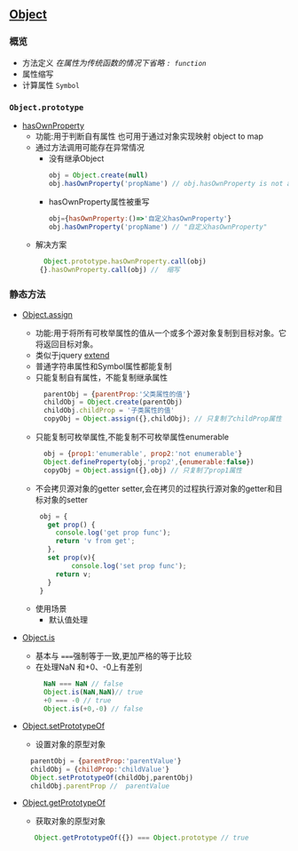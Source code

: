 ## [Object](https://developer.mozilla.org/zh-CN/docs/Web/JavaScript/Reference/Global_Objects/Object)

### 概览
  - 方法定义 *在属性为传统函数的情况下省略 ```: function```*
  - 属性缩写
  - 计算属性 ```Symbol```



### ```Object.prototype```
- [hasOwnProperty](https://developer.mozilla.org/zh-CN/docs/Web/JavaScript/Reference/Global_Objects/Object/hasOwnProperty)
  - 功能:用于判断自有属性  也可用于通过对象实现映射 object to map
  - 通过方法调用可能存在异常情况
    - 没有继承Object
      ``` javascript
      obj = Object.create(null)
      obj.hasOwnProperty('propName') // obj.hasOwnProperty is not a function
      ```
    - hasOwnProperty属性被重写
      ``` javascript
      obj={hasOwnProperty:()=>'自定义hasOwnProperty'} 
      obj.hasOwnProperty('propName') // "自定义hasOwnProperty"
      ```
  - 解决方案  
    ```  javascript
      Object.prototype.hasOwnProperty.call(obj) 
     {}.hasOwnProperty.call(obj) //  缩写
    ```
    
### 静态方法
  - [Object.assign](https://developer.mozilla.org/zh-CN/docs/Web/JavaScript/Reference/Global_Objects/Object/assign)
    - 功能:用于将所有可枚举属性的值从一个或多个源对象复制到目标对象。它将返回目标对象。
    - 类似于jquery [extend](http://api.jquery.com/jquery.extend/)
    - 普通字符串属性和Symbol属性都能复制
    - 只能复制自有属性，不能复制继承属性
      ``` js
        parentObj = {parentProp:'父类属性的值'}
        childObj = Object.create(parentObj)
        childObj.childProp = '子类属性的值'
        copyObj = Object.assign({},childObj); // 只复制了childProp属性
      ```
    - 只能复制可枚举属性,不能复制不可枚举属性enumerable
      ``` js
        obj = {prop1:'enumerable', prop2:'not enumerable'}
        Object.defineProperty(obj,'prop2',{enumerable:false})
        copyObj = Object.assign({},obj) // 只复制了prop1属性
      ```
     - 不会拷贝源对象的getter setter,会在拷贝的过程执行源对象的getter和目标对象的setter
       ``` js
        obj = {
          get prop() {
            console.log('get prop func');
            return 'v from get';
          },
          set prop(v){
                console.log('set prop func');
            return v;
          }
        }
       ```
     - 使用场景
       - 默认值处理
  - [Object.is](https://developer.mozilla.org/zh-CN/docs/Web/JavaScript/Reference/Global_Objects/Object/is) 
    - 基本与 ```===```强制等于一致,更加严格的等于比较
    - 在处理NaN 和+0、-0上有差别 
      ``` js
        NaN === NaN // false
        Object.is(NaN,NaN)// true
        +0 === -0 // true
        Object.is(+0,-0) // false
      ```
 - [Object.setPrototypeOf](https://developer.mozilla.org/zh-CN/docs/Web/JavaScript/Reference/Global_Objects/Object/setPrototypeOf) 
   - 设置对象的原型对象
    ``` js
      parentObj = {parentProp:'parentValue'}
      childObj = {childProp:'childValue'}
      Object.setPrototypeOf(childObj,parentObj)
      childObj.parentProp //  parentValue
    ```
 
 - [Object.getPrototypeOf](https://developer.mozilla.org/zh-CN/docs/Web/JavaScript/Reference/Global_Objects/Object/getPrototypeOf) 
   - 获取对象的原型对象
    ``` js
       Object.getPrototypeOf({}) === Object.prototype // true
    ```
